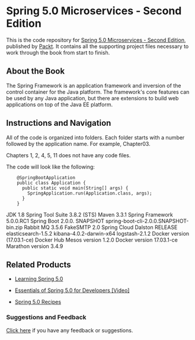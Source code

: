 # Spring 5.0 Microservices - Second Edition
This is the code repository for [Spring 5.0 Microservices - Second Edition](https://www.packtpub.com/application-development/spring-50-microservices-second-edition?utm_source=github&utm_medium=repository&utm_campaign=9781787127685), published by [Packt](https://www.packtpub.com/?utm_source=github). It contains all the supporting project files necessary to work through the book from start to finish.
## About the Book
The Spring Framework is an application framework and inversion of the control container for the Java platform. The framework's core features can be used by any Java application, but there are extensions to build web applications on top of the Java EE platform.


## Instructions and Navigation
All of the code is organized into folders. Each folder starts with a number followed by the application name. For example, Chapter03.

Chapters 1, 2, 4, 5, 11 does not have any code files.

The code will look like the following:
```
    @SpringBootApplication
    public class Application {
      public static void main(String[] args) {
        SpringApplication.run(Application.class, args);
      }
    }
```

JDK 1.8
Spring Tool Suite 3.8.2 (STS)
Maven 3.3.1
Spring Framework 5.0.0.RC1
Spring Boot 2.0.0. SNAPSHOT
spring-boot-cli-2.0.0.SNAPSHOT-bin.zip
Rabbit MQ 3.5.6
FakeSMTP 2.0
Spring Cloud Dalston RELEASE
elasticsearch-1.5.2
kibana-4.0.2-darwin-x64
logstash-2.1.2
Docker version (17.03.1-ce)
Docker Hub
Mesos version 1.2.0
Docker version 17.03.1-ce
Marathon version 3.4.9


## Related Products
* [Learning Spring 5.0](https://www.packtpub.com/application-development/learning-spring-50?utm_source=github&utm_medium=repository&utm_campaign=9781787120341)

* [Essentials of Spring 5.0 for Developers [Video]](https://www.packtpub.com/application-development/essentials-spring-50-developers-video?utm_source=github&utm_medium=repository&utm_campaign=9781787283893)

* [Spring 5.0 Recipes](https://www.packtpub.com/application-development/spring-50-recipes?utm_source=github&utm_medium=repository&utm_campaign=9781787128316)

### Suggestions and Feedback
[Click here](https://docs.google.com/forms/d/e/1FAIpQLSe5qwunkGf6PUvzPirPDtuy1Du5Rlzew23UBp2S-P3wB-GcwQ/viewform) if you have any feedback or suggestions.
